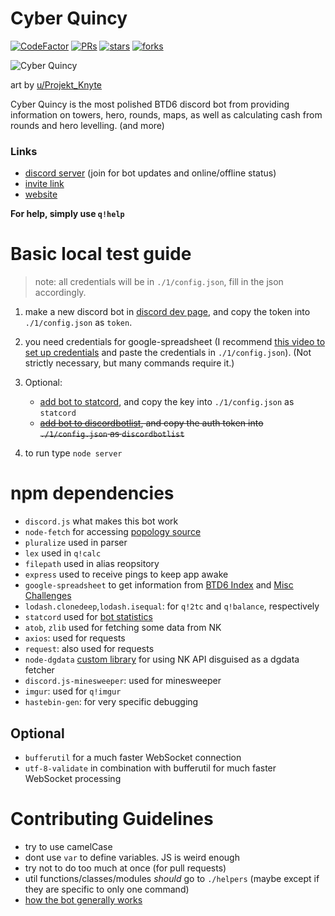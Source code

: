 # Cyber Quincy

[![CodeFactor](https://www.codefactor.io/repository/github/hemisemidemipresent/cyberquincy/badge)](https://www.codefactor.io/repository/github/hemisemidemipresent/cyberquincy) [![PRs](https://badgen.net/github/prs/hemisemidemipresent/cyberquincy)](https://www.codefactor.io/repository/github/hemisemidemipresent/cyberquincy) [![stars](https://badgen.net/github/stars/hemisemidemipresent/cyberquincy)](https://www.codefactor.io/repository/github/hemisemidemipresent/cyberquincy) [![forks](https://badgen.net/github/forks/hemisemidemipresent/cyberquincy)](https://www.codefactor.io/repository/github/hemisemidemipresent/cyberquincy)

![Cyber Quincy](https://cdn.discordapp.com/attachments/764803099462205451/921251017264353329/unknown.png?size=16)

art by [u/Projekt_Knyte](https://www.reddit.com/r/btd6/comments/f8rm5w/so_i_havent_drawn_cyber_quincy_yet/)

Cyber Quincy is the most polished BTD6 discord bot from providing information on towers, hero, rounds, maps, as well as calculating cash from rounds and hero levelling. (and more)

### Links

-   [discord server](https://discord.gg/VMX5hZA) (join for bot updates and online/offline status)
-   [invite link](https://discordapp.com/oauth2/authorize?client_id=591922988832653313&scope=bot&permissions=2147863617)
-   [website](https://cq.netlify.com)

**For help, simply use `q!help`**

# Basic local test guide

> note: all credentials will be in `./1/config.json`, fill in the json accordingly.

1. make a new discord bot in [discord dev page](https://discord.com/developers/applications), and copy the token into `./1/config.json` as `token`.

2. you need credentials for google-spreadsheet (I recommend [this video to set up credentials](https://www.youtube.com/watch?v=UGN6EUi4Yio) and paste the credentials in `./1/config.json`). (Not strictly necessary, but many commands require it.)

3. Optional:

    - [add bot to statcord](https://statcord.com/add), and copy the key into `./1/config.json` as `statcord`
    - ~~[add bot to discordbotlist](https://discordbotlist.com), and copy the auth token into `./1/config.json` as `discordbotlist`~~

4. to run type `node server`

# npm dependencies

-   `discord.js` what makes this bot work
-   `node-fetch` for accessing [popology source](http://topper64.co.uk/nk/btd6/dat/towers.json)
-   `pluralize` used in parser
-   `lex` used in `q!calc`
-   `filepath` used in alias reopsitory
-   `express` used to receive pings to keep app awake
-   `google-spreadsheet` to get information from [BTD6 Index](https://docs.google.com/spreadsheets/d/16of-RFUD1FteVchU9S4vAht39nlh1iraeoNA4u3R9cw/edit#gid=0) and [Misc Challenges](https://docs.google.com/spreadsheets/d/1tOcL8DydvslPHvMAuf-FAHL0ik7KV4kp49vgNqK_N8Q/edit#gid=2028069799)
-   `lodash.clonedeep`,`lodash.isequal`: for `q!2tc` and `q!balance`, respectively
-   `statcord` used for [bot statistics](https://statcord.com/bot/591922988832653313)
-   `atob`, `zlib` used for fetching some data from NK
-   `axios`: used for requests
-   `request`: also used for requests
-   `node-dgdata` [custom library](https://github.com/hemisemidemipresent/dgdata) for using NK API disguised as a dgdata fetcher
-   `discord.js-minesweeper`: used for minesweeper
-   `imgur`: used for `q!imgur`
-   `hastebin-gen`: for very specific debugging

## Optional

-   `bufferutil` for a much faster WebSocket connection
-   `utf-8-validate` in combination with bufferutil for much faster WebSocket processing

# Contributing Guidelines

-   try to use camelCase
-   dont use `var` to define variables. JS is weird enough
-   try not to do too much at once (for pull requests)
-   util functions/classes/modules _should_ go to `./helpers` (maybe except if they are specific to only one command)
-   [how the bot generally works](./ARCHITECHTURE.md)
